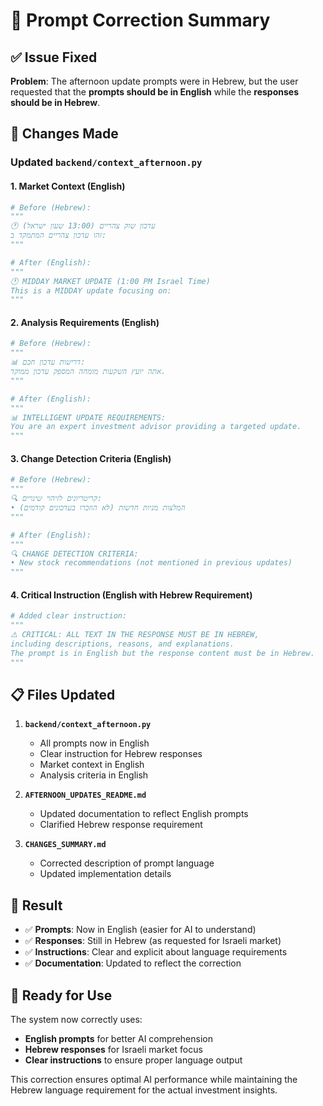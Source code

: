 # 🔄 Prompt Correction Summary

## ✅ **Issue Fixed**

**Problem**: The afternoon update prompts were in Hebrew, but the user requested that the **prompts should be in English** while the **responses should be in Hebrew**.

## 🔧 **Changes Made**

### Updated `backend/context_afternoon.py`

#### 1. **Market Context (English)**
```python
# Before (Hebrew):
"""
🕐 עדכון שוק צהריים (13:00 שעון ישראל)
זהו עדכון צהריים המתמקד ב:
"""

# After (English):
"""
🕐 MIDDAY MARKET UPDATE (1:00 PM Israel Time)
This is a MIDDAY update focusing on:
"""
```

#### 2. **Analysis Requirements (English)**
```python
# Before (Hebrew):
"""
📊 דרישות עדכון חכם:
אתה יועץ השקעות מומחה המספק עדכון ממוקד.
"""

# After (English):
"""
📊 INTELLIGENT UPDATE REQUIREMENTS:
You are an expert investment advisor providing a targeted update.
"""
```

#### 3. **Change Detection Criteria (English)**
```python
# Before (Hebrew):
"""
🔍 קריטריונים לזיהוי שינויים:
• המלצות מניות חדשות (לא הוזכרו בעדכונים קודמים)
"""

# After (English):
"""
🔍 CHANGE DETECTION CRITERIA:
• New stock recommendations (not mentioned in previous updates)
"""
```

#### 4. **Critical Instruction (English with Hebrew Requirement)**
```python
# Added clear instruction:
"""
⚠️ CRITICAL: ALL TEXT IN THE RESPONSE MUST BE IN HEBREW, 
including descriptions, reasons, and explanations. 
The prompt is in English but the response content must be in Hebrew.
"""
```

## 📋 **Files Updated**

1. **`backend/context_afternoon.py`**
   - All prompts now in English
   - Clear instruction for Hebrew responses
   - Market context in English
   - Analysis criteria in English

2. **`AFTERNOON_UPDATES_README.md`**
   - Updated documentation to reflect English prompts
   - Clarified Hebrew response requirement

3. **`CHANGES_SUMMARY.md`**
   - Corrected description of prompt language
   - Updated implementation details

## 🎯 **Result**

- ✅ **Prompts**: Now in English (easier for AI to understand)
- ✅ **Responses**: Still in Hebrew (as requested for Israeli market)
- ✅ **Instructions**: Clear and explicit about language requirements
- ✅ **Documentation**: Updated to reflect the correction

## 🚀 **Ready for Use**

The system now correctly uses:
- **English prompts** for better AI comprehension
- **Hebrew responses** for Israeli market focus
- **Clear instructions** to ensure proper language output

This correction ensures optimal AI performance while maintaining the Hebrew language requirement for the actual investment insights. 